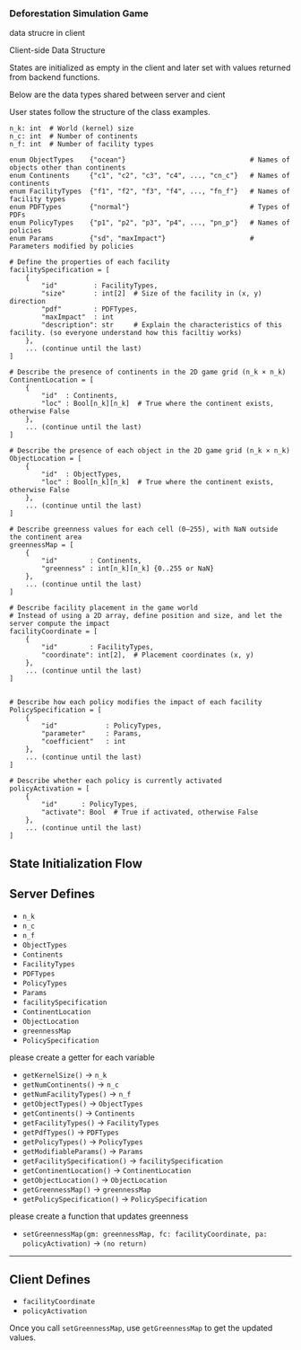### Deforestation Simulation Game

data strucre in client

Client-side Data Structure

States are initialized as empty in the client and later set with values returned from backend functions.

Below are the data types shared between server and cient

User states follow the structure of the class examples.

```
n_k: int  # World (kernel) size
n_c: int  # Number of continents
n_f: int  # Number of facility types

enum ObjectTypes    {"ocean"}                               # Names of objects other than continents
enum Continents     {"c1", "c2", "c3", "c4", ..., "cn_c"}   # Names of continents
enum FacilityTypes  {"f1", "f2", "f3", "f4", ..., "fn_f"}   # Names of facility types
enum PDFTypes       {"normal"}                              # Types of PDFs
enum PolicyTypes    {"p1", "p2", "p3", "p4", ..., "pn_p"}   # Names of policies
enum Params         {"sd", "maxImpact"}                     # Parameters modified by policies

# Define the properties of each facility
facilitySpecification = [
    {
        "id"         : FacilityTypes,
        "size"       : int[2]  # Size of the facility in (x, y) direction
        "pdf"        : PDFTypes,
        "maxImpact"  : int
        "description": str     # Explain the characteristics of this facility. (so everyone understand how this faciltiy works)
    },
    ... (continue until the last)
]

# Describe the presence of continents in the 2D game grid (n_k × n_k)
ContinentLocation = [
    {
        "id"  : Continents,
        "loc" : Bool[n_k][n_k]  # True where the continent exists, otherwise False
    },
    ... (continue until the last)
]

# Describe the presence of each object in the 2D game grid (n_k × n_k)
ObjectLocation = [
    {
        "id"  : ObjectTypes,
        "loc" : Bool[n_k][n_k]  # True where the continent exists, otherwise False
    },
    ... (continue until the last)
]

# Describe greenness values for each cell (0–255), with NaN outside the continent area
greennessMap = [
    {
        "id"        : Continents,
        "greenness" : int[n_k][n_k] {0..255 or NaN}
    },
    ... (continue until the last)
]

# Describe facility placement in the game world
# Instead of using a 2D array, define position and size, and let the server compute the impact
facilityCoordinate = [
    {
        "id"        : FacilityTypes,
        "coordinate": int[2],  # Placement coordinates (x, y)
    },
    ... (continue until the last)
]


# Describe how each policy modifies the impact of each facility
PolicySpecification = [
    {
        "id"            : PolicyTypes,
        "parameter"     : Params,
        "coefficient"   : int
    },
    ... (continue until the last)
]

# Describe whether each policy is currently activated
policyActivation = [
    {
        "id"      : PolicyTypes,
        "activate": Bool  # True if activated, otherwise False
    },
    ... (continue until the last)
]
```

## State Initialization Flow

## Server Defines

- `n_k`
- `n_c`
- `n_f`
- `ObjectTypes`
- `Continents`
- `FacilityTypes`
- `PDFTypes`
- `PolicyTypes`
- `Params`
- `facilitySpecification`
- `ContinentLocation`
- `ObjectLocation`
- `greennessMap`
- `PolicySpecification`

please create a getter for each variable

- `getKernelSize()` → `n_k`
- `getNumContinents()` → `n_c`
- `getNumFacilityTypes()` → `n_f`
- `getObjectTypes()` → `ObjectTypes`
- `getContinents()` → `Continents`
- `getFacilityTypes()` → `FacilityTypes`
- `getPdfTypes()` → `PDFTypes`
- `getPolicyTypes()` → `PolicyTypes`
- `getModifiableParams()` → `Params`
- `getFacilitySpecification()` → `facilitySpecification`
- `getContinentLocation()` → `ContinentLocation`
- `getObjectLocation()` → `ObjectLocation`
- `getGreennessMap()` → `greennessMap`
- `getPolicySpecification()` → `PolicySpecification`

please create a function that updates greenness

- `setGreennessMap(gm: greennessMap, fc: facilityCoordinate, pa: policyActivation)` → `(no return)`

---

## Client Defines

- `facilityCoordinate`
- `policyActivation`

Once you call `setGreennessMap`, use `getGreennessMap` to get the updated values.
